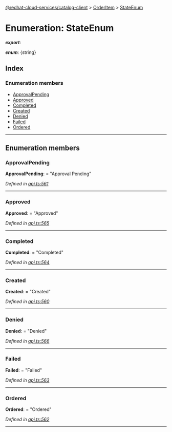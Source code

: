 [@redhat-cloud-services/catalog-client](../README.md) > [OrderItem](../modules/orderitem.md) > [StateEnum](../enums/orderitem.stateenum.md)

# Enumeration: StateEnum

*__export__*: 

*__enum__*: {string}

## Index

### Enumeration members

* [ApprovalPending](orderitem.stateenum.md#approvalpending)
* [Approved](orderitem.stateenum.md#approved)
* [Completed](orderitem.stateenum.md#completed)
* [Created](orderitem.stateenum.md#created)
* [Denied](orderitem.stateenum.md#denied)
* [Failed](orderitem.stateenum.md#failed)
* [Ordered](orderitem.stateenum.md#ordered)

---

## Enumeration members

<a id="approvalpending"></a>

###  ApprovalPending

**ApprovalPending**:  = "Approval Pending"

*Defined in [api.ts:561](https://github.com/RedHatInsights/javascript-clients/blob/master/packages/catalog/api.ts#L561)*

___
<a id="approved"></a>

###  Approved

**Approved**:  = "Approved"

*Defined in [api.ts:565](https://github.com/RedHatInsights/javascript-clients/blob/master/packages/catalog/api.ts#L565)*

___
<a id="completed"></a>

###  Completed

**Completed**:  = "Completed"

*Defined in [api.ts:564](https://github.com/RedHatInsights/javascript-clients/blob/master/packages/catalog/api.ts#L564)*

___
<a id="created"></a>

###  Created

**Created**:  = "Created"

*Defined in [api.ts:560](https://github.com/RedHatInsights/javascript-clients/blob/master/packages/catalog/api.ts#L560)*

___
<a id="denied"></a>

###  Denied

**Denied**:  = "Denied"

*Defined in [api.ts:566](https://github.com/RedHatInsights/javascript-clients/blob/master/packages/catalog/api.ts#L566)*

___
<a id="failed"></a>

###  Failed

**Failed**:  = "Failed"

*Defined in [api.ts:563](https://github.com/RedHatInsights/javascript-clients/blob/master/packages/catalog/api.ts#L563)*

___
<a id="ordered"></a>

###  Ordered

**Ordered**:  = "Ordered"

*Defined in [api.ts:562](https://github.com/RedHatInsights/javascript-clients/blob/master/packages/catalog/api.ts#L562)*

___

